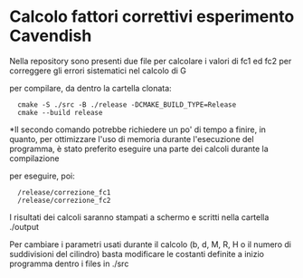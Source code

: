# Calcolo fattori correttivi esperimento Cavendish

Nella repository sono presenti due file per calcolare i valori di fc1 ed fc2 per correggere gli errori sistematici nel calcolo di G

per compilare, da dentro la cartella clonata:
```shell
  cmake -S ./src -B ./release -DCMAKE_BUILD_TYPE=Release
  cmake --build release
```
*Il secondo comando potrebbe richiedere un po' di tempo a finire, in quanto, per ottimizzare l'uso di memoria durante l'esecuzione del programma, è stato preferito eseguire una parte dei calcoli durante la compilazione

per eseguire, poi:
```shell.
  /release/correzione_fc1
  /release/correzione_fc2
```

I risultati dei calcoli saranno stampati a schermo e scritti nella cartella ./output

Per cambiare i parametri usati durante il calcolo (b, d, M, R, H o il numero di suddivisioni del cilindro) basta modificare le costanti definite a inizio programma dentro i files in ./src
